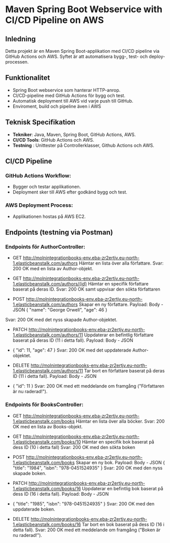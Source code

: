 # Maven Spring Boot Webservice with CI/CD Pipeline on AWS

## Inledning
Detta projekt är en Maven Spring Boot-applikation med CI/CD pipeline via GitHub Actions och AWS. 
Syftet är att automatisera bygg-, test- och deploy-processen.

## Funktionalitet
- Spring Boot webservice som hanterar HTTP-anrop.
- CI/CD-pipeline med GitHub Actions för bygg och test.
- Automatisk deployment till AWS vid varje push till GitHub.
- Enviroment, build och pipeline även i AWS

## Teknisk Specifikation
- **Tekniker**: Java, Maven, Spring Boot, GitHub Actions, AWS.
- **CI/CD Tools**: GitHub Actions och AWS.
- **Testning** : Unittester på Controllerklasser, Github Actions och AWS.

## CI/CD Pipeline
### GitHub Actions Workflow:
- Bygger och testar applikationen.
- Deployment sker till AWS efter godkänd bygg och test.

### AWS Deployment Process:
- Applikationen hostas på AWS EC2.

## Endpoints (testning via Postman)
### Endpoints för AuthorController:
- GET http://molnintegrationbooks-env.eba-zr2ertjv.eu-north-1.elasticbeanstalk.com/authors
Hämtar en lista över alla författare.
Svar: 200 OK med en lista av Author-objekt.

- GET http://molnintegrationbooks-env.eba-zr2ertjv.eu-north-1.elasticbeanstalk.com/authors/{id}
Hämtar en specifik författare baserat på deras ID.
Svar: 200 OK samt uppvisar den sökta författaren

- POST http://molnintegrationbooks-env.eba-zr2ertjv.eu-north-1.elasticbeanstalk.com/authors
Skapar en ny författare.
Payload: Body - JSON 
{
  "name": "George Orwell",
  "age": 46
  }

Svar: 200 OK med det nyss skapade Author-objektet.

- PATCH http://molnintegrationbooks-env.eba-zr2ertjv.eu-north-1.elasticbeanstalk.com/authors/11
Uppdaterar en befintlig författare baserat på deras ID (11 i detta fall).
Payload: Body - JSON
- {
  "id": 11,
  "age": 47
  }
Svar: 200 OK med det uppdaterade Author-objektet.

- DELETE http://molnintegrationbooks-env.eba-zr2ertjv.eu-north-1.elasticbeanstalk.com/authors/11
Tar bort en författare baserat på deras ID (11 i detta fall).
Payload: Body - JSON
- {
  "id": 11
  }
Svar: 200 OK med ett meddelande om framgång ("Författaren är nu raderad!").

### Endpoints för BooksController:
- GET http://molnintegrationbooks-env.eba-zr2ertjv.eu-north-1.elasticbeanstalk.com/books
Hämtar en lista över alla böcker.
Svar: 200 OK med en lista av Books-objekt.

- GET http://molnintegrationbooks-env.eba-zr2ertjv.eu-north-1.elasticbeanstalk.com/books/10
Hämtar en specifik bok baserat på dess ID (10 i detta fall)
Svar: 200 OK med den sökta boken

- POST http://molnintegrationbooks-env.eba-zr2ertjv.eu-north-1.elasticbeanstalk.com/books
Skapar en ny bok.
Payload: Body - JSON
  {
  "title": "1984",
  "isbn": "978-0451524935"
  }
Svar: 200 OK med den nyss skapade boken.

- PATCH http://molnintegrationbooks-env.eba-zr2ertjv.eu-north-1.elasticbeanstalk.com/books/16
Uppdaterar en befintlig bok baserat på dess ID (16 i detta fall).
Payload: Body - JSON
- {
  "title": "1985",
  "isbn": "978-0451524935"
  }
Svar: 200 OK med den uppdaterade boken.

- DELETE http://molnintegrationbooks-env.eba-zr2ertjv.eu-north-1.elasticbeanstalk.com/books/16
Tar bort en bok baserat på dess ID (16 i detta fall).
Svar: 200 OK med ett meddelande om framgång ("Boken är nu raderad!").